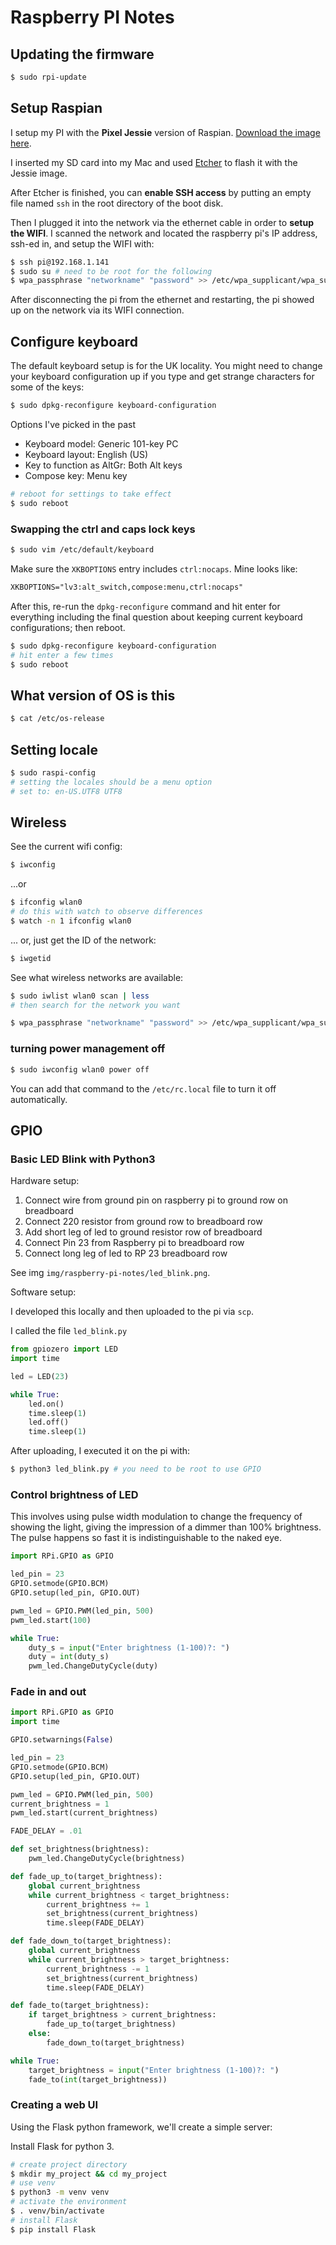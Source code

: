 # Raspberry PI Notes

## Updating the firmware

```bash
$ sudo rpi-update
```

## Setup Raspian

I setup my PI with the **Pixel Jessie** version of Raspian. [Download the image here](https://www.raspberrypi.org/downloads/raspbian/).

I inserted my SD card into my Mac and used [Etcher](https://etcher.io/) to flash it with the Jessie image.

After Etcher is finished, you can **enable SSH access** by putting an empty file named `ssh` in the root directory of the boot disk.

Then I plugged it into the network via the ethernet cable in order to **setup the WIFI**.  I scanned the network and located the raspberry pi's IP address, ssh-ed in, and setup the WIFI with:

```bash
$ ssh pi@192.168.1.141
$ sudo su # need to be root for the following
$ wpa_passphrase "networkname" "password" >> /etc/wpa_supplicant/wpa_supplicant.conf
```

After disconnecting the pi from the ethernet and restarting, the pi showed up on the network via its WIFI connection.

## Configure keyboard

The default keyboard setup is for the UK locality.  You might need to change your keyboard configuration up if you type and get strange characters for some of the keys:

```bash
$ sudo dpkg-reconfigure keyboard-configuration
```

Options I've picked in the past
* Keyboard model: Generic 101-key PC
* Keyboard layout: English (US)
* Key to function as AltGr: Both Alt keys
* Compose key: Menu key

```bash
# reboot for settings to take effect
$ sudo reboot
```

### Swapping the ctrl and caps lock keys

```bash
$ sudo vim /etc/default/keyboard
```

Make sure the `XKBOPTIONS` entry includes `ctrl:nocaps`.  Mine looks like:

```txt
XKBOPTIONS="lv3:alt_switch,compose:menu,ctrl:nocaps"
```

After this, re-run the `dpkg-reconfigure` command and hit enter for everything including the final question about keeping current keyboard configurations; then reboot.

```bash
$ sudo dpkg-reconfigure keyboard-configuration
# hit enter a few times
$ sudo reboot
```

## What version of OS is this

```bash
$ cat /etc/os-release
```

## Setting locale

```bash
$ sudo raspi-config
# setting the locales should be a menu option
# set to: en-US.UTF8 UTF8
```

## Wireless

See the current wifi config:

```bash
$ iwconfig
```

...or

```bash
$ ifconfig wlan0
# do this with watch to observe differences
$ watch -n 1 ifconfig wlan0
```

... or, just get the ID of the network:

```bash
$ iwgetid
```

See what wireless networks are available:

```bash
$ sudo iwlist wlan0 scan | less
# then search for the network you want
```

```bash
$ wpa_passphrase "networkname" "password" >> /etc/wpa_supplicant/wpa_supplicant.conf
```

### turning power management off

```bash
$ sudo iwconfig wlan0 power off
```

You can add that command to the `/etc/rc.local` file to turn it off automatically.

## GPIO

### Basic LED Blink with Python3

Hardware setup:

1. Connect wire from ground pin on raspberry pi to ground row on breadboard
1. Connect 220 resistor from ground row to breadboard row
1. Add short leg of led to ground resistor row of breadboard
1. Connect Pin 23 from Raspberry pi to breadboard row
1. Connect long leg of led to RP 23 breadboard row

See img `img/raspberry-pi-notes/led_blink.png`.

Software setup:

I developed this locally and then uploaded to the pi via `scp`.

I called the file `led_blink.py`

```python
from gpiozero import LED
import time

led = LED(23)

while True:
    led.on()
    time.sleep(1)
    led.off()
    time.sleep(1)
```
After uploading, I executed it on the pi with:

```bash
$ python3 led_blink.py # you need to be root to use GPIO
```

### Control brightness of LED

This involves using pulse width modulation to change the frequency of showing the light, giving the impression of a dimmer than 100% brightness.  The pulse happens so fast it is indistinguishable to the naked eye.

```python
import RPi.GPIO as GPIO

led_pin = 23
GPIO.setmode(GPIO.BCM)
GPIO.setup(led_pin, GPIO.OUT)

pwm_led = GPIO.PWM(led_pin, 500)
pwm_led.start(100)

while True:
    duty_s = input("Enter brightness (1-100)?: ")
    duty = int(duty_s)
    pwm_led.ChangeDutyCycle(duty)

```

### Fade in and out

```python
import RPi.GPIO as GPIO
import time

GPIO.setwarnings(False)

led_pin = 23
GPIO.setmode(GPIO.BCM)
GPIO.setup(led_pin, GPIO.OUT)

pwm_led = GPIO.PWM(led_pin, 500)
current_brightness = 1
pwm_led.start(current_brightness)

FADE_DELAY = .01

def set_brightness(brightness):
    pwm_led.ChangeDutyCycle(brightness)

def fade_up_to(target_brightness):
    global current_brightness
    while current_brightness < target_brightness:
        current_brightness += 1
        set_brightness(current_brightness)
        time.sleep(FADE_DELAY)

def fade_down_to(target_brightness):
    global current_brightness
    while current_brightness > target_brightness:
        current_brightness -= 1
        set_brightness(current_brightness)
        time.sleep(FADE_DELAY)

def fade_to(target_brightness):
    if target_brightness > current_brightness:
        fade_up_to(target_brightness)
    else:
        fade_down_to(target_brightness)

while True:
    target_brightness = input("Enter brightness (1-100)?: ")
    fade_to(int(target_brightness))
```

### Creating a web UI

Using the Flask python framework, we'll create a simple server:

Install Flask for python 3.

```bash
# create project directory
$ mkdir my_project && cd my_project
# use venv
$ python3 -m venv venv
# activate the environment
$ . venv/bin/activate
# install Flask
$ pip install Flask
```
